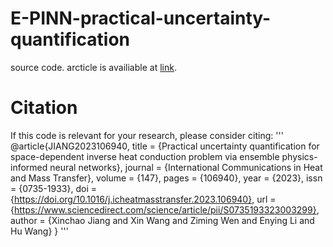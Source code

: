 # E-PINN-practical-uncertainty-quantification
source code. arcticle is availiable at [link](https://www.sciencedirect.com/science/article/pii/S0735193323003299).

# Citation
If this code is relevant for your research, please consider citing:
'''
@article{JIANG2023106940,
title = {Practical uncertainty quantification for space-dependent inverse heat conduction problem via ensemble physics-informed neural networks},
journal = {International Communications in Heat and Mass Transfer},
volume = {147},
pages = {106940},
year = {2023},
issn = {0735-1933},
doi = {https://doi.org/10.1016/j.icheatmasstransfer.2023.106940},
url = {https://www.sciencedirect.com/science/article/pii/S0735193323003299},
author = {Xinchao Jiang and Xin Wang and Ziming Wen and Enying Li and Hu Wang}
}
'''
